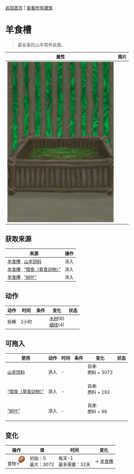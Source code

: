 [返回首页](index.md)   |  [查看所有建筑](building.md)
# 羊食槽  
> 最省事的山羊喂养装置。  
  
  属性  |   图片   
 ----  |  ----:   
   |  ![](Sprite/FeedingTrough.png)   
  
## 获取来源  
来源  |  操作  
----  |  ----  
[羊食槽](GoatFeederEmpty.md) , [山羊饲料](FeedGoat.md)  |  添入  
[羊食槽](GoatFeederEmpty.md) , [“喂食（草食动物）”](tag_FeedHerb.md)  |  添入  
[羊食槽](GoatFeederEmpty.md) , [“树叶”](tag_Leaves.md)  |  添入  
## 动作  
动作  |  时间  |  条件  |  变化  |  状态  
----  |  ----  |  ----  |  ----  |  ----  
拆解  |  2小时  |    |  [木材](Wood.md)(6)<br>[细线](CordFiber.md)(4)  |    
## 可拖入  
使用  |  动作  |  时间  |  条件  |  变化  |  状态  
----  |  ----  |  ----  |  ----  |  ----  |  ----  
[山羊饲料](FeedGoat.md)  |  添入  |  -  |    |  自身:<br>燃料 + 3072<br><br>  |    
[“喂食（草食动物）”](tag_FeedHerb.md)  |  添入  |  -  |    |  自身:<br>燃料 + 192<br><br>  |    
[“树叶”](tag_Leaves.md)  |  添入  |  -  |    |  自身:<br>燃料 + 96<br><br>  |    
## 变化  
操作  |  值  |  时间  |  变化  
----  |  ----  |  ----  |  ----  
食物<img decoding="async" src="Sprite/Hunger.png" style="height:30px;">  |  初始：0<br>最大：3072  |  每天-1<br>最多需要：32天  |  → [羊食槽](GoatFeederEmpty.md)  
